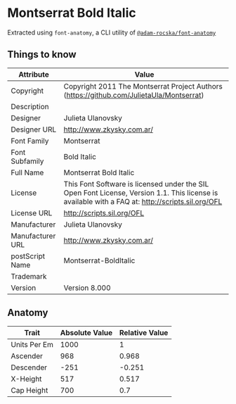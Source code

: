 # Montserrat Bold Italic

Extracted using `font-anatomy`, a CLI utility of
[`@adam-rocska/font-anatomy`](https://github.com/adam-rocska/font-anatomy)

## Things to know

| Attribute        | Value                                                                                                                                            |
| ---------------- | ------------------------------------------------------------------------------------------------------------------------------------------------ |
| Copyright        | Copyright 2011 The Montserrat Project Authors (https://github.com/JulietaUla/Montserrat)                                                         |
| Description      |                                                                                                                                                  |
| Designer         | Julieta Ulanovsky                                                                                                                                |
| Designer URL     | http://www.zkysky.com.ar/                                                                                                                        |
| Font Family      | Montserrat                                                                                                                                       |
| Font Subfamily   | Bold Italic                                                                                                                                      |
| Full Name        | Montserrat Bold Italic                                                                                                                           |
| License          | This Font Software is licensed under the SIL Open Font License, Version 1.1. This license is available with a FAQ at: http://scripts.sil.org/OFL |
| License URL      | http://scripts.sil.org/OFL                                                                                                                       |
| Manufacturer     | Julieta Ulanovsky                                                                                                                                |
| Manufacturer URL | http://www.zkysky.com.ar/                                                                                                                        |
| postScript Name  | Montserrat-BoldItalic                                                                                                                            |
| Trademark        |                                                                                                                                                  |
| Version          | Version 8.000                                                                                                                                    |

## Anatomy

| Trait        | Absolute Value | Relative Value |
| ------------ | -------------- | -------------- |
| Units Per Em | 1000           | 1              |
| Ascender     | 968            | 0.968          |
| Descender    | -251           | -0.251         |
| X-Height     | 517            | 0.517          |
| Cap Height   | 700            | 0.7            |
